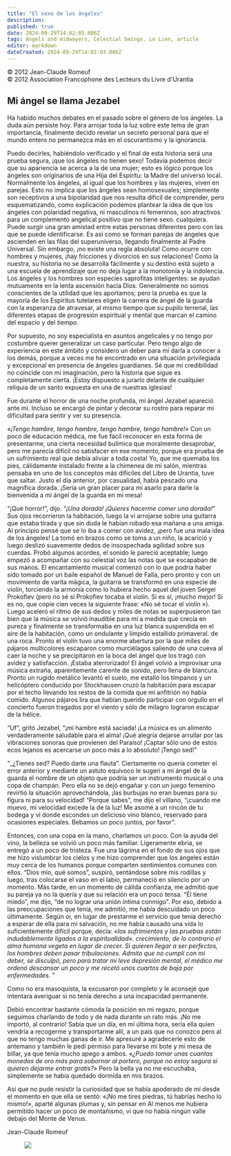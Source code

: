 ```yaml
---
title: "El sexo de los ángeles"
description: 
published: true
date: 2024-09-29T14:02:03.086Z
tags: Angels and midwayers, Celestial beings, Le Lien, article
editor: markdown
dateCreated: 2024-09-29T14:02:03.086Z
---
```


<p class="v-card tema v-sheet--gris claro aclarar-3 px-2">© 2012 Jean-Claude Romeuf<br>© 2012 Association Francophone des Lecteurs du Livre d'Urantia</p>


## Mi ángel se llama Jezabel

Ha habido muchos debates en el pasado sobre el género de los ángeles. La duda aún persiste hoy. Para arrojar toda la luz sobre este tema de gran importancia, finalmente decido revelar un secreto personal para que el mundo entero no permanezca más en el oscurantismo y la ignorancia.

Puedo decirles, habiéndolo verificado y el final de esta historia será una prueba segura, ¡que los ángeles no tienen sexo! Todavía podemos decir que su apariencia se acerca a la de una mujer; esto es lógico porque los ángeles son originarios de una Hija del Espíritu: la Madre del universo local. Normalmente los ángeles, al igual que los hombres y las mujeres, viven en parejas. Esto no implica que los ángeles sean homosexuales; simplemente son receptivos a una bipolaridad que nos resulta difícil de comprender, pero esquematizando, como explicación podemos plantear la idea de que los ángeles con polaridad negativa, ni masculinos ni femeninos, son atractivos para un complemento angelical positivo que no tiene sexo. cualquiera. Puede surgir una gran amistad entre estas personas diferentes pero con las que se puede identificarse. Es así como se forman parejas de ángeles que ascienden en las filas del superuniverso, llegando finalmente al Padre Universal. Sin embargo, ¡no existe una regla absoluta! Como ocurre con hombres y mujeres, ¡hay fricciones y divorcios en sus relaciones! Como la nuestra, su historia no se desarrolla fácilmente y su destino está sujeto a una escuela de aprendizaje que no deja lugar a la monotonía y la indolencia. Los ángeles y los hombres son especies saprofitas inteligentes: se ayudan mutuamente en la lenta ascensión hacia Dios. Generalmente no somos conscientes de la utilidad que les aportamos; pero la prueba es que la mayoría de los Espíritus tutelares eligen la carrera de ángel de la guarda con la esperanza de atravesar, al mismo tiempo que su pupilo terrenal, las diferentes etapas de progresión espiritual y mental que marcan el camino del espacio y del tiempo.

Por supuesto, no soy especialista en asuntos angelicales y no tengo por costumbre querer generalizar un caso particular. Pero tengo algo de experiencia en este ámbito y considero un deber para mí darla a conocer a los demás, porque a veces me he encontrado en una situación privilegiada y excepcional en presencia de ángeles guardianes. Sé que mi credibilidad no coincide con mi imaginación, pero la historia que sigue es completamente cierta. ¡Estoy dispuesto a jurarlo delante de cualquier reliquia de un santo expuesta en una de nuestras iglesias!

Fue durante el horror de una noche profunda, mi ángel Jezabel apareció ante mí. Incluso se encargó de pintar y decorar su rostro para reparar mi dificultad para sentir y ver su presencia.

«_¡Tengo hambre, tengo hambre, tengo hambre, tengo hambre!_» Con un poco de educación médica, me fue fácil reconocer en esta forma de presentarme, una cierta necesidad bulímica que moralmente desaprobar, pero me parecía difícil no satisfacer en ese momento, porque era prueba de un sufrimiento real que debía aliviar a toda costa! Yo, que me quemaba los pies, cálidamente instalado frente a la chimenea de mi salón, mientras pensaba en uno de los conceptos más difíciles del Libro de Urantia, tuve que saltar. Justo el día anterior, por casualidad, había pescado una magnífica dorada. ¡Sería un gran placer para mí asarlo para darle la bienvenida a mi ángel de la guarda en mi mesa!

“¡Qué horror!”, dijo. “_¡Una dorada! ¡Quieres hacerme comer una dorada!_” Sus ojos recorrieron la habitación, luego la vi arrojarse sobre una guitarra que estaba tirada y que sin duda le habían robado esa mañana a una amiga. Al principio pensé que se lo iba a comer con avidez, ¡pero fue una mala idea de los ángeles! La tomó en brazos como se toma a un niño, la acarició y luego deslizó suavemente dedos de insospechada agilidad sobre sus cuerdas. Probó algunos acordes, el sonido le pareció aceptable; luego empezó a acompañar con su celestial voz las notas que se escapaban de sus manos. El encantamiento musical comenzó con lo que podría haber sido tomado por un baile español de Manuel de Falla, pero pronto y con un movimiento de varita mágica, la guitarra se transformó en una especie de violín, torciendo la armonía como lo hubiera hecho aquel del joven Sergei Prokofiev (pero no sé si Prokofiev tocaba el violín. Si es sí, ¡mucho mejor! Si es no, que copie cien veces la siguiente frase: «No sé tocar el violín »). Luego aceleró el ritmo de sus dedos y miles de notas se superpusieron tan bien que la música se volvió inaudible para mí a medida que crecía en pureza y finalmente se transformaba en una luz blanca suspendida en el aire de la habitación, como un ondulante y límpido estallido primaveral. de una roca. Pronto el violín tuvo una enorme abertura por la que miles de pájaros multicolores escaparon como murciélagos saliendo de una cueva al caer la noche y se precipitaron en la boca del ángel que los tragó con avidez y satisfacción. ¡Estaba aterrorizado! El ángel volvió a improvisar una música extraña, aparentemente carente de sonido, pero llena de blancura. Pronto un rugido metálico levantó el suelo, me estalló los tímpanos y un helicóptero conducido por Stockhausen cruzó la habitación para escapar por el techo llevando los restos de la comida que mi anfitrión no había comido. Algunos pájaros lira que habían querido participar con orgullo en el concierto fueron tragados por el viento y sólo de milagro lograron escapar de la hélice.

“Uf”, gritó Jezabel, “¡mi hambre está saciada! ¡La música es un alimento verdaderamente saludable para el alma! ¡Qué alegría dejarse arrullar por las vibraciones sonoras que provienen del Paraíso! ¡Captar sólo uno de estos ecos lejanos es acercarse un poco más a lo absoluto! ¡Tengo sed!"

“_¿Tienes sed? Puedo darte una flauta”. Ciertamente no quería cometer el error anterior y mediante un astuto equívoco le sugerí a mi ángel de la guarda el nombre de un objeto que podría ser un instrumento musical o una copa de champán. Pero ella no se dejó engañar y con un juego femenino revirtió la situación aprovechándola, ¡las burbujas no eran buenas para su figura ni para su velocidad! “Porque sabes”, me dijo el villano, “¡cuando me muevo, mi velocidad excede la de la luz! Me asomé a un rincón de tu bodega y vi donde escondes un delicioso vino blanco, reservado para ocasiones especiales. Bebamos un poco juntos, por favor”.

Entonces, con una copa en la mano, charlamos un poco. Con la ayuda del vino, la belleza se volvió un poco más familiar. Ligeramente ebria, se entregó a un poco de tristeza. Fue una lágrima en el fondo de sus ojos que me hizo vislumbrar los cielos y me hizo comprender que los ángeles están muy cerca de los humanos porque comparten sentimientos comunes con ellos. “Dios mío, qué somos”, suspiró, sentándose sobre mis rodillas y luego, tras colocarse el vaso en el labio, permaneció en silencio por un momento. Más tarde, en un momento de cálida confianza, me admitió que su pareja ya no la quería y que su relación era un poco tensa. “Él tiene miedo”, me dijo, “de no lograr una unión íntima conmigo”. Por eso, debido a las preocupaciones que tenía, me admitió, me había descuidado un poco últimamente. Según oí, en lugar de prestarme el servicio que tenía derecho a esperar de ella para mi salvación, no me había causado una vida lo suficientemente difícil porque, decía: «_los sufrimientos y las pruebas están indudablemente ligados a la espiritualidad». crecimiento, de lo contrario el alma humana vegeta en lugar de crecer. Si quieren llegar a ser perfectos, los hombres deben pasar tribulaciones. Admito que no cumplí con mi deber, se disculpó, pero para tratar mi leve depresión mental, el médico me ordenó descansar un poco y me recetó unos cuartos de baja por enfermedades._ "

Como no era masoquista, la excusaron por completo y le aconsejé que intentara averiguar si no tenía derecho a una incapacidad permanente.

Debió encontrar bastante cómoda la posición en mi regazo, porque seguimos charlando de todo y de nada durante un rato más. ¡No me importó, al contrario! Sabía que un día, en mi última hora, sería ella quien vendría a recogerme y transportarme allí, a un país que no conozco pero al que no tengo muchas ganas de ir. Me apresuré a agradecerle esto de antemano y también le pedí permiso para llevarse mi bote y mi mesa de billar, ya que tenía mucho apego a ambos. «_¿Puedo tomar unas cuantas monedas de oro más para sobornar al portero, porque no estoy segura si quieren dejarme entrar gratis?_» Pero la bella ya no me escuchaba, simplemente se había quedado dormida en mis brazos.

Así que no pude resistir la curiosidad que se había apoderado de mí desde el momento en que ella se sentó: «¡No me tires piedras, tú habrías hecho lo mismo!», aparté algunas plumas y, sin pensar en Al menos me hubiera permitido hacer un poco de montañismo, vi que no había ningún valle debajo del Monte de Venus.

Jean-Claude Romeuf

<figure id="Figure_6" class="image urantiapedia">
<img src="/image/article/Le_Lien/images_01/144.jpg">
</figure>

